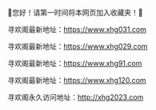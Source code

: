 👋您好！请第一时间将本网页加入收藏夹！🙏

寻欢阁最新地址：https://www.xhg031.com

寻欢阁最新地址：https://www.xhg029.com

寻欢阁最新地址：https://www.xhg91.com

寻欢阁最新地址：https://www.xhg120.com

寻欢阁永久访问地址：http://xhg2023.com

